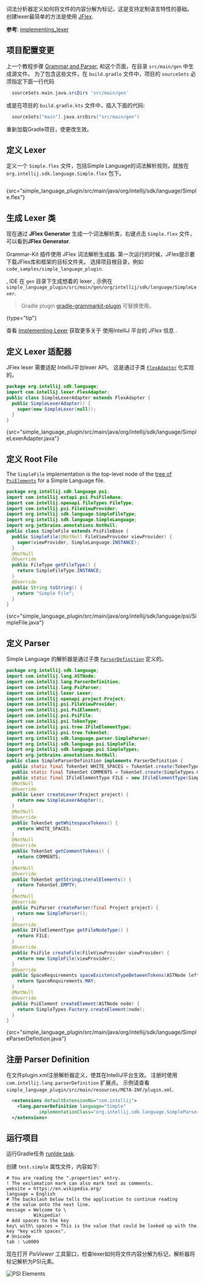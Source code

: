 [//]: # (title: 4. Lexer and Parser Definition)

<!-- Copyright 2000-2021 JetBrains s.r.o. and other contributors. Use of this source code is governed by the Apache 2.0 license that can be found in the LICENSE file. -->

<include src="language_and_filetype.md" include-id="custom_language_tutorial_header"></include>

词法分析器定义如何将文件的内容分解为标记，这是支持定制语言特性的基础。
创建lexer最简单的方法是使用 [JFlex](https://jflex.de/).

**参考**: [implementing_lexer](implementing_lexer.md)

## 项目配置变更
上一个教程步骤 [Grammar and Parser](grammar_and_parser.md), 和这个页面，在目录 `src/main/gen` 中生成源文件。
为了包含这些文件，在 `build.gradle` 文件中，项目的 `sourceSets` 必须指定下面一行代码

```groovy
  sourceSets.main.java.srcDirs 'src/main/gen'
```

或是在项目的 `build.gradle.kts` 文件中，插入下面的代码:
```kotlin
  sourceSets["main"].java.srcDirs("src/main/gen")
```

重新加载Gradle项目，使更改生效。

## 定义 Lexer
定义一个 `Simple.flex` 文件，包括Simple Language的词法解析规则，就放在 `org.intellij.sdk.language.Simple.flex` 包下。

```java
```
{src="simple_language_plugin/src/main/java/org/intellij/sdk/language/Simple.flex"}

## 生成 Lexer 类
现在通过 **JFlex Generator** 生成一个词法解析类，右键点击 `Simple.flex` 文件，可以看到**JFlex Generator**.

 Grammar-Kit 插件使用 JFlex 词法解析生成器.
第一次运行的时候，JFlex提示要下载JFlex库和框架的目标文件夹。
 选择项目根目录，例如 `code_samples/simple_language_plugin`.

, IDE 在 `gen` 目录下生成想着的 lexer , 示例在 `simple_language_plugin/src/main/gen/org/intellij/sdk/language/SimpleLexer`.

 >  Gradle plugin [gradle-grammarkit-plugin](https://github.com/JetBrains/gradle-grammar-kit-plugin) 可替换使用。
 >
 {type="tip"}

查看 [Implementing Lexer](implementing_lexer.md) 获取更多关于 使用IntelliJ 平台的 _JFlex_ 信息 .

## 定义 Lexer 适配器
JFlex lexer 需要适配 IntelliJ平台lexer API。
这是通过子类  [`FlexAdapter`](upsource:///platform/core-api/src/com/intellij/lexer/FlexAdapter.java) 化实现的。

```java
package org.intellij.sdk.language;
import com.intellij.lexer.FlexAdapter;
public class SimpleLexerAdapter extends FlexAdapter {
  public SimpleLexerAdapter() {
    super(new SimpleLexer(null));
  }
}
```
{src="simple_language_plugin/src/main/java/org/intellij/sdk/language/SimpleLexerAdapter.java"}

## 定义 Root File
The `SimpleFile` implementation is the top-level node of the [tree of `PsiElements`](implementing_parser_and_psi.md) for a Simple Language file.

```java
package org.intellij.sdk.language.psi;
import com.intellij.extapi.psi.PsiFileBase;
import com.intellij.openapi.fileTypes.FileType;
import com.intellij.psi.FileViewProvider;
import org.intellij.sdk.language.SimpleFileType;
import org.intellij.sdk.language.SimpleLanguage;
import org.jetbrains.annotations.NotNull;
public class SimpleFile extends PsiFileBase {
  public SimpleFile(@NotNull FileViewProvider viewProvider) {
    super(viewProvider, SimpleLanguage.INSTANCE);
  }
  @NotNull
  @Override
  public FileType getFileType() {
    return SimpleFileType.INSTANCE;
  }
  @Override
  public String toString() {
    return "Simple File";
  }
}

```
{src="simple_language_plugin/src/main/java/org/intellij/sdk/language/psi/SimpleFile.java"}

## 定义 Parser
Simple Language 的解析器是通过子类 [`ParserDefinition`](upsource:///platform/core-api/src/com/intellij/lang/ParserDefinition.java) 定义的。

```java
package org.intellij.sdk.language;
import com.intellij.lang.ASTNode;
import com.intellij.lang.ParserDefinition;
import com.intellij.lang.PsiParser;
import com.intellij.lexer.Lexer;
import com.intellij.openapi.project.Project;
import com.intellij.psi.FileViewProvider;
import com.intellij.psi.PsiElement;
import com.intellij.psi.PsiFile;
import com.intellij.psi.TokenType;
import com.intellij.psi.tree.IFileElementType;
import com.intellij.psi.tree.TokenSet;
import org.intellij.sdk.language.parser.SimpleParser;
import org.intellij.sdk.language.psi.SimpleFile;
import org.intellij.sdk.language.psi.SimpleTypes;
import org.jetbrains.annotations.NotNull;
public class SimpleParserDefinition implements ParserDefinition {
  public static final TokenSet WHITE_SPACES = TokenSet.create(TokenType.WHITE_SPACE);
  public static final TokenSet COMMENTS = TokenSet.create(SimpleTypes.COMMENT);
  public static final IFileElementType FILE = new IFileElementType(SimpleLanguage.INSTANCE);
  @NotNull
  @Override
  public Lexer createLexer(Project project) {
    return new SimpleLexerAdapter();
  }
  @NotNull
  @Override
  public TokenSet getWhitespaceTokens() {
    return WHITE_SPACES;
  }
  @NotNull
  @Override
  public TokenSet getCommentTokens() {
    return COMMENTS;
  }
  @NotNull
  @Override
  public TokenSet getStringLiteralElements() {
    return TokenSet.EMPTY;
  }
  @NotNull
  @Override
  public PsiParser createParser(final Project project) {
    return new SimpleParser();
  }
  @Override
  public IFileElementType getFileNodeType() {
    return FILE;
  }
  @Override
  public PsiFile createFile(FileViewProvider viewProvider) {
    return new SimpleFile(viewProvider);
  }
  @Override
  public SpaceRequirements spaceExistenceTypeBetweenTokens(ASTNode left, ASTNode right) {
    return SpaceRequirements.MAY;
  }
  @NotNull
  @Override
  public PsiElement createElement(ASTNode node) {
    return SimpleTypes.Factory.createElement(node);
  }
}
```
{src="simple_language_plugin/src/main/java/org/intellij/sdk/language/SimpleParserDefinition.java"}

## 注册 Parser Definition
在文件<path>plugin.xml</path>注册解析器定义，使其在IntelliJ平台生效。
注册时使用 `com.intellij.lang.parserDefinition` 扩展点。
示例请查看 `simple_language_plugin/src/main/resources/META-INF/plugin.xml`.

```xml
  <extensions defaultExtensionNs="com.intellij">
    <lang.parserDefinition language="Simple"
            implementationClass="org.intellij.sdk.language.SimpleParserDefinition"/>
  </extensions>
```

## 运行项目

运行Gradle任务 [runIde task](gradle_prerequisites.md#running-a-simple-gradle-based-intellij-platform-plugin).

创建 `test.simple` 属性文件，内容如下:

```text
# You are reading the ".properties" entry.
! The exclamation mark can also mark text as comments.
website = https://en.wikipedia.org/
language = English
# The backslash below tells the application to continue reading
# the value onto the next line.
message = Welcome to \
          Wikipedia!
# Add spaces to the key
key\ with\ spaces = This is the value that could be looked up with the key "key with spaces".
# Unicode
tab : \u0009
```

现在打开 *PsiViewer* 工具窗口，检查lexer如何将文件内容分解为标记，解析器将标记解析为PSI元素。

![PSI Elements](../../../images/tutorials/custom_language_support/img/psi_elements.png)
